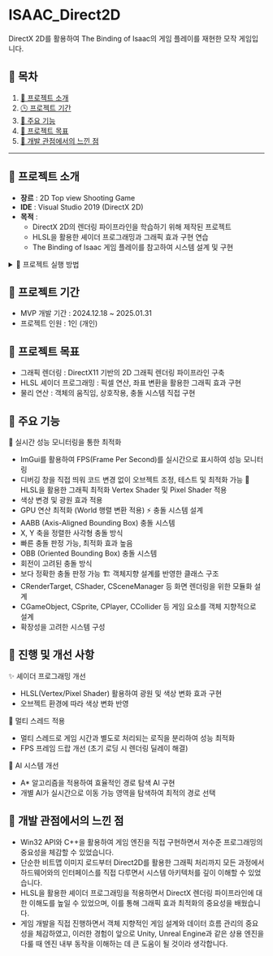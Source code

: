 # ISAAC_Direct2D
DirectX 2D를 활용하여 The Binding of Isaac의 게임 플레이를 재현한 모작 게임입니다.

## 📌 목차
1. [🔎 프로젝트 소개](#-프로젝트-소개)
2. [🕒 프로젝트 기간](#-프로젝트-기간)
3. [🚀 주요 기능](#-주요-기능)
4. [🎯 프로젝트 목표](#-프로젝트-목표)
5. [📝 개발 관점에서의 느낀 점](#-개발-관점에서의-느낀-점)

---

## 🔎 프로젝트 소개
- **장르** : 2D Top view Shooting Game
- **IDE** : Visual Studio 2019 (DirectX 2D)
- **목적** : 
  - DirectX 2D의 렌더링 파이프라인을 학습하기 위해 제작된 프로젝트
  - HLSL을 활용한 셰이더 프로그래밍과 그래픽 효과 구현 연습
  - The Binding of Isaac 게임 플레이를 참고하여 시스템 설계 및 구현

<details>
  <summary>🎇 프로젝트 실행 방법</summary>

### 1️⃣ Git Clone
  ```bash
  git clone https://github.com/minhyeok1232/ISAAC_Direct2D.git
```
### 2️⃣ 실행 파일
ISAAC_Direct2D/DirectX2D_ISAAC 경로로 이동
DirectX2D.sln을 실행하여 Visual Studio에서 프로젝트 빌드 및 실행
</details>


## 🎯 프로젝트 기간
- MVP 개발 기간 : 2024.12.18 ~ 2025.01.31
- 프로젝트 인원 : 1인 (개인)
  
## 🎯 프로젝트 목표
- 그래픽 렌더링 : DirectX11 기반의 2D 그래픽 렌더링 파이프라인 구축<br>
- HLSL 셰이더 프로그래밍 : 픽셀 연산, 좌표 변환을 활용한 그래픽 효과 구현<br>
- 물리 연산 : 객체의 움직임, 상호작용, 충돌 시스템 직접 구현<br>

## 🚀 주요 기능
🎯 실시간 성능 모니터링을 통한 최적화
- ImGui를 활용하여 FPS(Frame Per Second)를 실시간으로 표시하여 성능 모니터링
- 디버깅 창을 직접 띄워 코드 변경 없이 오브젝트 조정, 테스트 및 최적화 가능
🎨 HLSL을 활용한 그래픽 최적화
Vertex Shader 및 Pixel Shader 적용
- 색상 변경 및 광원 효과 적용
- GPU 연산 최적화 (World 행렬 변환 적용)
⚡ 충돌 시스템 설계
- AABB (Axis-Aligned Bounding Box) 충돌 시스템
- X, Y 축을 정렬한 사각형 충돌 방식
- 빠른 충돌 판정 가능, 최적화 효과 높음
- OBB (Oriented Bounding Box) 충돌 시스템
- 회전이 고려된 충돌 방식
- 보다 정확한 충돌 판정 가능
🏗️ 객체지향 설계를 반영한 클래스 구조
- CRenderTarget, CShader, CSceneManager 등 화면 렌더링을 위한 모듈화 설계
- CGameObject, CSprite, CPlayer, CCollider 등 게임 요소를 객체 지향적으로 설계
- 확장성을 고려한 시스템 구성

## 🔄 진행 및 개선 사항
✨ 셰이더 프로그래밍 개선
- HLSL(Vertex/Pixel Shader) 활용하여 광원 및 색상 변화 효과 구현
- 오브젝트 환경에 따라 색상 변화 반영

🔀 멀티 스레드 적용
- 멀티 스레드로 게임 시간과 별도로 처리되는 로직을 분리하여 성능 최적화
- FPS 프레임 드랍 개선 (초기 로딩 시 렌더링 딜레이 해결)

🤖 AI 시스템 개선
- A* 알고리즘을 적용하여 효율적인 경로 탐색 AI 구현
- 개별 AI가 실시간으로 이동 가능 영역을 탐색하여 최적의 경로 선택

## 📝 개발 관점에서의 느낀 점
- Win32 API와 C++을 활용하여 게임 엔진을 직접 구현하면서 저수준 프로그래밍의 중요성을 체감할 수 있었습니다.
- 단순한 비트맵 이미지 로드부터 Direct2D를 활용한 그래픽 처리까지 모든 과정에서 하드웨어와의 인터페이스를 직접 다루면서 시스템 아키텍처를 깊이 이해할 수 있었습니다.
- HLSL을 활용한 셰이더 프로그래밍을 적용하면서 DirectX 렌더링 파이프라인에 대한 이해도를 높일 수 있었으며, 이를 통해 그래픽 효과 최적화의 중요성을 배웠습니다.
- 게임 개발을 직접 진행하면서 객체 지향적인 게임 설계와 데이터 흐름 관리의 중요성을 체감하였고, 이러한 경험이 앞으로 Unity, Unreal Engine과 같은 상용 엔진을 다룰 때 엔진 내부 동작을 이해하는 데 큰 도움이 될 것이라 생각합니다.

